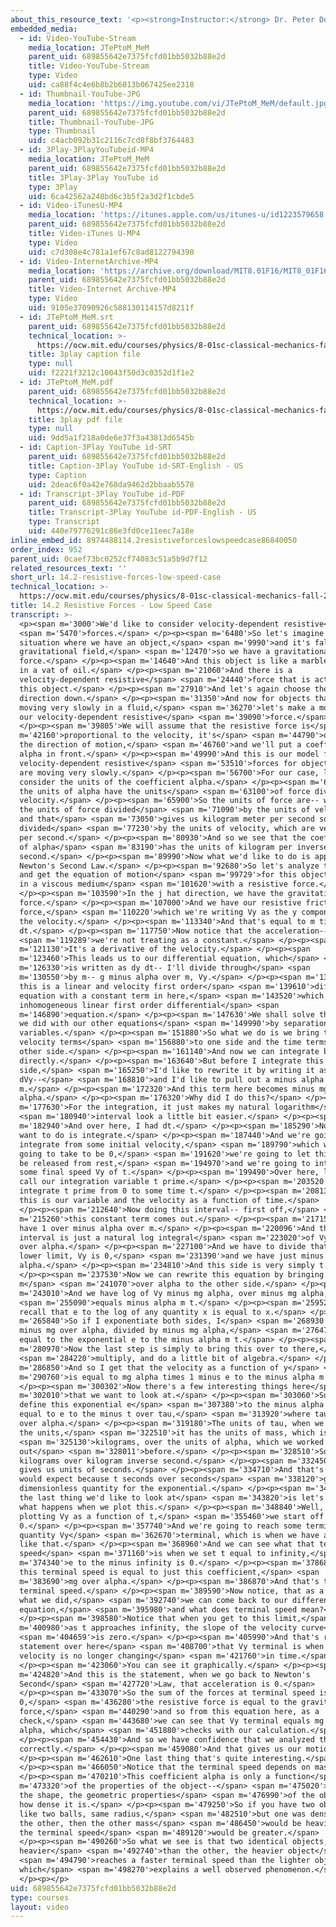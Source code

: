 ```yaml
---
about_this_resource_text: '<p><strong>Instructor:</strong> Dr. Peter Dourmashkin</p>'
embedded_media:
  - id: Video-YouTube-Stream
    media_location: JTePtoM_MeM
    parent_uid: 689855642e7375fcfd01bb5032b88e2d
    title: Video-YouTube-Stream
    type: Video
    uid: ca88f4c4e6b8b2b6013b067425ee2318
  - id: Thumbnail-YouTube-JPG
    media_location: 'https://img.youtube.com/vi/JTePtoM_MeM/default.jpg'
    parent_uid: 689855642e7375fcfd01bb5032b88e2d
    title: Thumbnail-YouTube-JPG
    type: Thumbnail
    uid: c4acb092b31c2116c7cd8f8bf3764483
  - id: 3Play-3PlayYouTubeid-MP4
    media_location: JTePtoM_MeM
    parent_uid: 689855642e7375fcfd01bb5032b88e2d
    title: 3Play-3Play YouTube id
    type: 3Play
    uid: 6ca42562a248bd6c3b5f2a3d2f1cbde5
  - id: Video-iTunesU-MP4
    media_location: 'https://itunes.apple.com/us/itunes-u/id1223579658'
    parent_uid: 689855642e7375fcfd01bb5032b88e2d
    title: Video-iTunes U-MP4
    type: Video
    uid: c7d308e4c781a1ef67c8ad8122794390
  - id: Video-InternetArchive-MP4
    media_location: 'https://archive.org/download/MIT8.01F16/MIT8_01F16_L14v02_360p.mp4'
    parent_uid: 689855642e7375fcfd01bb5032b88e2d
    title: Video-Internet Archive-MP4
    type: Video
    uid: 9105e37090926c588130114157d8211f
  - id: JTePtoM_MeM.srt
    parent_uid: 689855642e7375fcfd01bb5032b88e2d
    technical_location: >-
      https://ocw.mit.edu/courses/physics/8-01sc-classical-mechanics-fall-2016/week-4-drag-forces-constraints-and-continuous-systems/14.2-resistive-forces-low-speed-case/14.2-resistive-forces-low-speed-case/JTePtoM_MeM.srt
    title: 3play caption file
    type: null
    uid: f2221f3212c10043f50d3c0352d1f1e2
  - id: JTePtoM_MeM.pdf
    parent_uid: 689855642e7375fcfd01bb5032b88e2d
    technical_location: >-
      https://ocw.mit.edu/courses/physics/8-01sc-classical-mechanics-fall-2016/week-4-drag-forces-constraints-and-continuous-systems/14.2-resistive-forces-low-speed-case/14.2-resistive-forces-low-speed-case/JTePtoM_MeM.pdf
    title: 3play pdf file
    type: null
    uid: 9dd5a1f218a0de6e37f3a43813d6545b
  - id: Caption-3Play YouTube id-SRT
    parent_uid: 689855642e7375fcfd01bb5032b88e2d
    title: Caption-3Play YouTube id-SRT-English - US
    type: Caption
    uid: 2deac6f0a42e768da9462d2bbaab5578
  - id: Transcript-3Play YouTube id-PDF
    parent_uid: 689855642e7375fcfd01bb5032b88e2d
    title: Transcript-3Play YouTube id-PDF-English - US
    type: Transcript
    uid: 440e79776291c86e3fd0ce11eec7a18e
inline_embed_id: 8974488114.2resistiveforceslowspeedcase86840050
order_index: 952
parent_uid: 0caef73bc0252cf74083c51a5b9d7f12
related_resources_text: ''
short_url: 14.2-resistive-forces-low-speed-case
technical_location: >-
  https://ocw.mit.edu/courses/physics/8-01sc-classical-mechanics-fall-2016/week-4-drag-forces-constraints-and-continuous-systems/14.2-resistive-forces-low-speed-case/14.2-resistive-forces-low-speed-case
title: 14.2 Resistive Forces - Low Speed Case
transcript: >-
  <p><span m='3000'>We'd like to consider velocity-dependent resistive</span>
  <span m='5470'>forces.</span> </p><p><span m='6480'>So let's imagine a
  situation where we have an object,</span> <span m='9990'>and it's falling in a
  gravitational field,</span> <span m='12470'>so we have a gravitational
  force.</span> </p><p><span m='14640'>And this object is like a marble falling
  in a vat of oil.</span> </p><p><span m='21060'>And there is a
  velocity-dependent resistive</span> <span m='24440'>force that is acting on
  this object.</span> </p><p><span m='27910'>And let's again choose the positive
  direction down.</span> </p><p><span m='31350'>And now for objects that are
  moving very slowly in a fluid,</span> <span m='36270'>let's make a model for
  our velocity-dependent resistive</span> <span m='39090'>force.</span>
  </p><p><span m='39805'>We will assume that the resistive force is</span> <span
  m='42160'>proportional to the velocity, it's</span> <span m='44790'>opposing
  the direction of motion,</span> <span m='46760'>and we'll put a coefficient
  alpha in front.</span> </p><p><span m='49990'>And this is our model for
  velocity-dependent resistive</span> <span m='53510'>forces for objects that
  are moving very slowly.</span> </p><p><span m='56700'>For our case, let's
  consider the units of the coefficient alpha.</span> </p><p><span m='60500'>So
  the units of alpha have the units</span> <span m='63100'>of force divided by
  velocity.</span> </p><p><span m='65900'>So the units of force are-- we have
  the units of force divided</span> <span m='71090'>by the units of velocity,
  and that</span> <span m='73050'>gives us kilogram meter per second squared,
  divided</span> <span m='77230'>by the units of velocity, which are velocity
  per second.</span> </p><p><span m='80930'>And so we see that the coefficient
  of alpha</span> <span m='83190'>has the units of kilogram per inverse
  second.</span> </p><p><span m='89990'>Now what we'd like to do is apply
  Newton's Second Law.</span> </p><p><span m='92680'>So let's analyze the forces
  and get the equation of motion</span> <span m='99729'>for this object falling
  in a viscous medium</span> <span m='101620'>with a resistive force.</span>
  </p><p><span m='103590'>In the j hat direction, we have the gravitational
  force.</span> </p><p><span m='107000'>And we have our resistive friction
  force,</span> <span m='110220'>which we're writing Vy as the y component of
  the velocity.</span> </p><p><span m='113340'>And that's equal to m times dVy
  dt.</span> </p><p><span m='117750'>Now notice that the acceleration--</span>
  <span m='119289'>we're not treating as a constant.</span> </p><p><span
  m='121130'>It's a derivative of the velocity.</span> </p><p><span
  m='123460'>This leads us to our differential equation, which</span> <span
  m='126330'>is written as dy dt-- I'll divide through</span> <span
  m='130550'>by m-- g minus alpha over m, Vy.</span> </p><p><span m='135100'>Now
  this is a linear and velocity first order</span> <span m='139610'>differential
  equation with a constant term in here,</span> <span m='143520'>which is called
  inhomogeneous linear first order differential</span> <span
  m='146890'>equation.</span> </p><p><span m='147630'>We shall solve this like
  we did with our other equations</span> <span m='149990'>by separation of
  variables.</span> </p><p><span m='151880'>So what we do is we bring the
  velocity terms</span> <span m='156880'>to one side and the time terms to the
  other side.</span> </p><p><span m='161140'>And now we can integrate both sides
  directly.</span> </p><p><span m='163640'>But before I integrate this
  side,</span> <span m='165250'>I'd like to rewrite it by writing it as
  dVy--</span> <span m='168810'>and I'd like to pull out a minus alpha over
  m.</span> </p><p><span m='172320'>And this term here becomes minus mg over
  alpha.</span> </p><p><span m='176320'>Why did I do this?</span> </p><p><span
  m='177630'>For the integration, it just makes my natural logarithm</span>
  <span m='180940'>interval look a little bit easier.</span> </p><p><span
  m='182940'>And over here, I had dt.</span> </p><p><span m='185290'>Now what I
  want to do is integrate.</span> </p><p><span m='187440'>And we're going to
  integrate from some initial velocity,</span> <span m='189790'>which we're
  going to take to be 0,</span> <span m='191620'>we're going to let this object
  be released from rest,</span> <span m='194970'>and we're going to integrate to
  some final speed Vy of t.</span> </p><p><span m='199490'>Over here, let's just
  call our integration variable t prime.</span> </p><p><span m='203520'>And we
  integrate t prime from 0 to some time t.</span> </p><p><span m='208130'>So
  this is our variable and the velocity as a function of time.</span>
  </p><p><span m='212640'>Now doing this interval-- first off,</span> <span
  m='215260'>this constant term comes out.</span> </p><p><span m='217150'>So we
  have 1 over minus alpha over m.</span> </p><p><span m='220096'>And the
  interval is just a natural log integral</span> <span m='223020'>of Vy minus mg
  over alpha.</span> </p><p><span m='227100'>And we have to divide that in the
  lower limit, Vy is 0,</span> <span m='231390'>and we have just minus mg over
  alpha.</span> </p><p><span m='234810'>And this side is very simply t.</span>
  </p><p><span m='237530'>Now we can rewrite this equation by bringing the
  m</span> <span m='241070'>over alpha to the other side.</span> </p><p><span
  m='243010'>And we have log of Vy minus mg alpha, over minus mg alpha,</span>
  <span m='255090'>equals minus alpha m t.</span> </p><p><span m='259529'>Now
  recall that e to the log of any quantity x is equal to x.</span> </p><p><span
  m='265840'>So if I exponentiate both sides, I</span> <span m='268930'>get Vy
  minus mg over alpha, divided by minus mg alpha,</span> <span m='276470'>is
  equal to the exponential e to the minus alpha m t.</span> </p><p><span
  m='280970'>Now the last step is simply to bring this over to there,</span>
  <span m='284220'>multiply, and do a little bit of algebra.</span> </p><p><span
  m='286850'>And so I get that the velocity as a function of y</span> <span
  m='290760'>is equal to mg alpha times 1 minus e to the minus alpha m t.</span>
  </p><p><span m='300302'>Now there's a few interesting things here</span> <span
  m='302010'>that we want to look at.</span> </p><p><span m='303060'>Suppose we
  define this exponential e</span> <span m='307380'>to the minus alpha m t as
  equal to e to the minus t over tau,</span> <span m='313920'>where tau is m
  over alpha.</span> </p><p><span m='319180'>The units of tau, when we look at
  the units,</span> <span m='322510'>it has the units of mass, which is</span>
  <span m='325130'>kilograms, over the units of alpha, which we worked
  out</span> <span m='328011'>before.</span> </p><p><span m='328510'>So we have
  kilograms over kilogram inverse second.</span> </p><p><span m='332450'>That
  gives us units of seconds.</span> </p><p><span m='334710'>And that's what we
  would expect because t seconds over seconds</span> <span m='338120'>gives us
  dimensionless quantity for the exponential.</span> </p><p><span m='341440'>Now
  the last thing we'd like to look at</span> <span m='343820'>is let's just see
  what happens when we plot this.</span> </p><p><span m='348840'>Well, if we're
  plotting Vy as a function of t,</span> <span m='355460'>we start off at
  0.</span> </p><p><span m='357740'>And we're going to reach some terminal
  quantity Vy</span> <span m='362670'>terminal, which is when we have a graph
  like that.</span> </p><p><span m='368960'>And we can see what that terminal
  speed</span> <span m='371160'>is when we set t equal to infinity,</span> <span
  m='374340'>e to the minus infinity is 0.</span> </p><p><span m='378680'>And so
  this terminal speed is equal to just this coefficient,</span> <span
  m='383690'>mg over alpha.</span> </p><p><span m='386870'>And that's the
  terminal speed.</span> </p><p><span m='389590'>Now notice, that as a check for
  what we did,</span> <span m='392740'>we can come back to our differential
  equation,</span> <span m='395980'>and what does terminal speed mean?</span>
  </p><p><span m='398580'>Notice that when you get to this limit,</span> <span
  m='400980'>as t approaches infinity, the slope of the velocity curve</span>
  <span m='404659'>is zero.</span> </p><p><span m='405990'>And that's really the
  statement over here</span> <span m='408700'>that Vy terminal is when the
  velocity is no longer changing</span> <span m='421760'>in time.</span>
  </p><p><span m='423060'>You can see it graphically.</span> </p><p><span
  m='424820'>And this is the statement, when we go back to Newton's
  Second</span> <span m='427720'>Law, that acceleration is 0.</span>
  </p><p><span m='433070'>So the sum of the forces at terminal speed is
  0,</span> <span m='436280'>the resistive force is equal to the gravitational
  force,</span> <span m='440290'>and so from this equation here, as a
  check,</span> <span m='443680'>we can see that Vy terminal equals mg over
  alpha, which</span> <span m='451880'>checks with our calculation.</span>
  </p><p><span m='454430'>And so we have confidence that we analyzed this
  correctly.</span> </p><p><span m='459080'>And that gives us our motion.</span>
  </p><p><span m='462610'>One last thing that's quite interesting.</span>
  </p><p><span m='466050'>Notice that the terminal speed depends on mass.</span>
  </p><p><span m='470210'>This coefficient alpha is only a function</span> <span
  m='473320'>of the properties of the object--</span> <span m='475020'>the size,
  the shape, the geometric properties</span> <span m='476990'>of the object, not
  how dense it is.</span> </p><p><span m='479250'>So if you have two objects,
  like two balls, same radius,</span> <span m='482510'>but one was denser than
  the other, then the other mass</span> <span m='486450'>would be heavier and
  the terminal speed</span> <span m='489120'>would be greater.</span>
  </p><p><span m='490260'>So what we see is that two identical objects, one
  heavier</span> <span m='492740'>than the other, the heavier object</span>
  <span m='494790'>reaches a faster terminal speed than the lighter object,
  which</span> <span m='498270'>explains a well observed phenomenon.</span>
  </p><p></p>
uid: 689855642e7375fcfd01bb5032b88e2d
type: courses
layout: video
---
```

